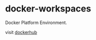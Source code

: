 # docker-workspaces

Docker Platform Environment.

visit [dockerhub](https://hub.docker.com/u/acexy)
